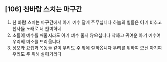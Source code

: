 ## [106] 찬바람 스치는 마구간

1) 찬 바람 스치는 마구간에서 아기 예수 달게 주무십니다 하늘의 별들은 아기 비추고 천사들 노래로 너 찬미하네  
2) 소들이 예수를 깨울지라도 아기 예수 울지 않으십니다 착하고 귀여운 아기 예수여 우리의 미소를 드리옵니다  
3) 성모와 요셉과 목동들 같이 우리도 주 앞에 절하옵니다 우리를 위하여 오신 아기여 우리도 주 위해 살아가리다

